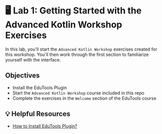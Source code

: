 # 🖥 Lab 1: Getting Started with the Advanced Kotlin Workshop Exercises
In this lab, you'll start the `Advanced Kotlin Workshop` exercises created for this workshop.
You'll then work through the first section to familiarize yourself with the interface.

## Objectives
- Install the EduTools Plugin
- Start the `Advanced Kotlin Workshop` course included in this repo
- Complete the exercises in the `Welcome` section of the EduTools course

## 💡 Helpful Resources
- [How to Install EduTools Plugin?](https://plugins.jetbrains.com/plugin/10081-edutools/docs/edutools-plugin-faq.html#edutools-how-to-install)